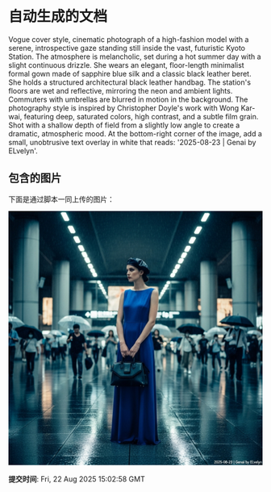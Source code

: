 
# 自动生成的文档

Vogue cover style, cinematic photograph of a high-fashion model with a serene, introspective gaze standing still inside the vast, futuristic Kyoto Station. The atmosphere is melancholic, set during a hot summer day with a slight continuous drizzle. She wears an elegant, floor-length minimalist formal gown made of sapphire blue silk and a classic black leather beret. She holds a structured architectural black leather handbag. The station's floors are wet and reflective, mirroring the neon and ambient lights. Commuters with umbrellas are blurred in motion in the background. The photography style is inspired by Christopher Doyle's work with Wong Kar-wai, featuring deep, saturated colors, high contrast, and a subtle film grain. Shot with a shallow depth of field from a slightly low angle to create a dramatic, atmospheric mood. At the bottom-right corner of the image, add a small, unobtrusive text overlay in white that reads: '2025-08-23 | Genai by ELvelyn'.

## 包含的图片

下面是通过脚本一同上传的图片：

![自动上传的图片](../assets/images/20250822230253gGo9q.png)

**提交时间**: Fri, 22 Aug 2025 15:02:58 GMT
